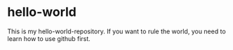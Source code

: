 # hello-world
This is my hello-world-repository. If you want to rule the world, you need to learn how to use github first.
